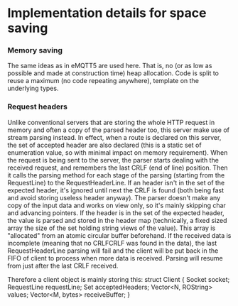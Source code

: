 # Implementation details for space saving

### Memory saving

The same ideas as in eMQTT5 are used here. That is, no (or as low as possible and made at construction time) heap allocation.
Code is split to reuse a maximum (no code repeating anywhere), template on the underlying types.

### Request headers
Unlike conventional servers that are storing the whole HTTP request in memory and often a copy of the parsed header too, this server make use of stream parsing instead.
In effect, when a route is declared on this server, the set of accepted header are also declared (this is a static set of enumeration value, so with minimal impact on memory requirement).
When the request is being sent to the server, the parser starts dealing with the received request, and remembers the last CRLF (end of line) position.
Then it calls the parsing method for each stage of the parsing (starting from the RequestLine) to the RequestHeaderLine.
If an header isn't in the set of the expected header, it's ignored until next the CRLF is found (both being fast and avoid storing useless header anyway).
The parser doesn't make any copy of the input data and works on view only, so it's mainly skipping char and advancing pointers.
If the header is in the set of the expected header, the value is parsed and stored in the header map (technically, a fixed sized array the size of the set holding string views of the value). This array is "allocated" from an atomic circular buffer beforehand.
If the received data is incomplete (meaning that no CRLFCRLF was found in the data), the last RequestHeaderLine parsing will fail and the client will be put back in the FIFO of client to process when more data is received. Parsing will resume from just after the last CRLF received.


Therefore a client object is mainly storing this:
struct Client
{
    Socket socket;
    RequestLine requestLine;
    Set<N>      acceptedHeaders;
    Vector<N, ROString> values;
    Vector<M, bytes> receiveBuffer;
}